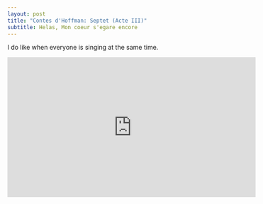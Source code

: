 ```yaml
---
layout: post
title: "Contes d'Hoffman: Septet (Acte III)"
subtitle: Helas, Mon coeur s'egare encore
---
```


I do like when everyone is singing at the same time.

<iframe width="560" height="315" src="https://www.youtube.com/watch?v=TkKTear_olc" title="YouTube video player" frameborder="0" allow="accelerometer; autoplay; clipboard-write; encrypted-media; gyroscope; picture-in-picture" allowfullscreen></iframe>

